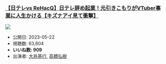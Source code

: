 ### [【日テレvs ReHacQ】日テレ辞め起業！元引きこもりがVTuber事業に人生かける【キズナアイ見て衝撃】](https://www.youtube.com/watch?v=yOZRriDxUc8)
[![](https://img.youtube.com/vi/yOZRriDxUc8/sddefault.jpg)](https://www.youtube.com/watch?v=yOZRriDxUc8)
-   公開日: 2023-05-22
-   視聴数: 63,604
-   **いいね数: 909**
-   出演者: [大井基行](/rehacq_fan/people/大井基行 "wikilink"), [高橋弘樹](/rehacq_fan/people/高橋弘樹 "wikilink")
